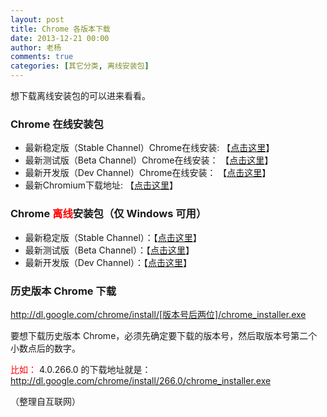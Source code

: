 ```yaml
---
layout: post
title: Chrome 各版本下载
date: 2013-12-21 00:00
author: 老杨
comments: true
categories: [其它分类, 离线安装包]
---
```

想下载离线安装包的可以进来看看。

<!--more-->

<h3>Chrome 在线安装包</h3>
<ul>
        <li>最新稳定版（Stable Channel）Chrome在线安装: 【<a rel="external nofollow" href="http://www.google.com/chrome/eula.html?hl=zh-CN" target="_blank">点击这里</a>】</li>
        <li>最新测试版（Beta Channel）Chrome在线安装： 【<a href="http://www.google.com/chrome/eula.html?hl=zh-CN&extra=betachannel" target="_blank">点击这里</a>】</li>
        <li>最新开发版（Dev Channel）Chrome在线安装： 【<a href="http://www.google.com/chrome/eula.html?hl=zh-CN&extra=devchannel" target="_blank">点击这里</a>】</li>
        <li>最新Chromium下载地址: 【<a href="http://commondatastorage.googleapis.com/chromium-browser-snapshots/index.html?path=Win/&sort=desc" target="_blank">点击这里</a>】</li>
</ul>

<h3>Chrome <span style="color: #ff0000;">离线</span>安装包（仅 Windows 可用）</h3>
<ul>
        <li>最新稳定版（Stable Channel）：【<a href="http://www.google.com/chrome/eula.html?hl=zh-CN&standalone=1" target="_blank">点击这里</a>】</li>
        <li>最新测试版（Beta Channel）：【<a href="http://www.google.com/chrome/eula.html?hl=zh-CN&standalone=1&extra=betachannel" target="_blank">点击这里</a>】</li>
        <li>最新开发版（Dev Channel）：【<a href="http://www.google.com/chrome/eula.html?hl=zh-CN&standalone=1&extra=devchannel" target="_blank">点击这里</a>】</li>
</ul>

<h3>历史版本 Chrome 下载</h3>

http://dl.google.com/chrome/install/[版本号后两位]/chrome_installer.exe

要想下载历史版本 Chrome，必须先确定要下载的版本号，然后取版本号第二个小数点后的数字。

<span style="color: #ff0000;">比如：</span> 4.0.266.0 的下载地址就是： http://dl.google.com/chrome/install/266.0/chrome_installer.exe

（整理自互联网）
